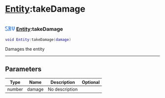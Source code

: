 # [Entity](../entity/README.md):takeDamage

### <img src="../../.gitbook/assets/server.png" width="32" height="32" /> [Entity](../entity/README.md):takeDamage

```lua
void Entity:takeDamage(damage)
```

Damages the entity<br>

-----------------
## Parameters

| Type   | Name | Description | Optional |
| ------ | ---- | ----------- | -------: |
| number | damage | No description |   |
